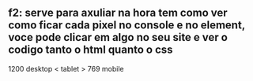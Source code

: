 
##  f2: serve para axuliar na hora tem como ver como ficar cada pixel no console e no element, voce pode clicar em algo no seu site e ver o codigo tanto o html quanto o css
 1200 desktop <     tablet    > 769 mobile
